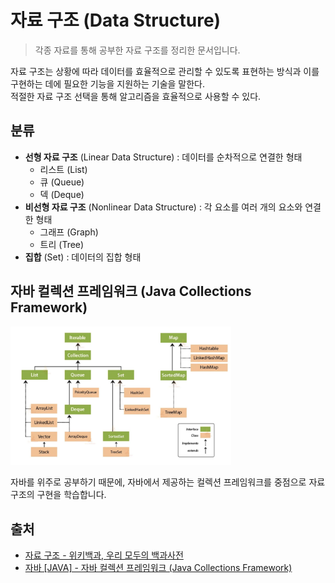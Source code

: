 # 자료 구조 (Data Structure)

> 각종 자료를 통해 공부한 자료 구조를 정리한 문서입니다.

자료 구조는 상황에 따라 데이터를 효율적으로 관리할 수 있도록 표현하는 방식과 이를 구현하는 데에 필요한 기능을 지원하는 기술을 말한다.  
적절한 자료 구조 선택을 통해 알고리즘을 효율적으로 사용할 수 있다.

## 분류

- **선형 자료 구조** (Linear Data Structure) : 데이터를 순차적으로 연결한 형태
    - 리스트 (List)
    - 큐 (Queue)
    - 덱 (Deque)
- **비선형 자료 구조** (Nonlinear Data Structure) : 각 요소를 여러 개의 요소와 연결한 형태
    - 그래프 (Graph)
    - 트리 (Tree)
- **집합** (Set) : 데이터의 집합 형태

## 자바 컬렉션 프레임워크 (Java Collections Framework)

<img src="./assets/java-collection.png" width="70%">

자바를 위주로 공부하기 때문에, 자바에서 제공하는 컬렉션 프레임워크를 중점으로 자료 구조의 구현을 학습합니다.

## 출처

- [자료 구조 - 위키백과, 우리 모두의 백과사전](https://ko.wikipedia.org/wiki/%EC%9E%90%EB%A3%8C_%EA%B5%AC%EC%A1%B0)
- [자바 [JAVA] - 자바 컬렉션 프레임워크 (Java Collections Framework)](https://st-lab.tistory.com/142)
